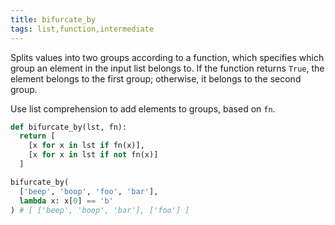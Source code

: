 ```yaml
---
title: bifurcate_by
tags: list,function,intermediate
---
```


Splits values into two groups according to a function, which specifies which group an element in the input list belongs to. 
If the function returns `True`, the element belongs to the first group; otherwise, it belongs to the second group.

Use list comprehension to add elements to groups, based on `fn`.

```py
def bifurcate_by(lst, fn):
  return [
    [x for x in lst if fn(x)],
    [x for x in lst if not fn(x)]
  ]
```

```py
bifurcate_by(
  ['beep', 'boop', 'foo', 'bar'], 
  lambda x: x[0] == 'b'
) # [ ['beep', 'boop', 'bar'], ['foo'] ]
```
